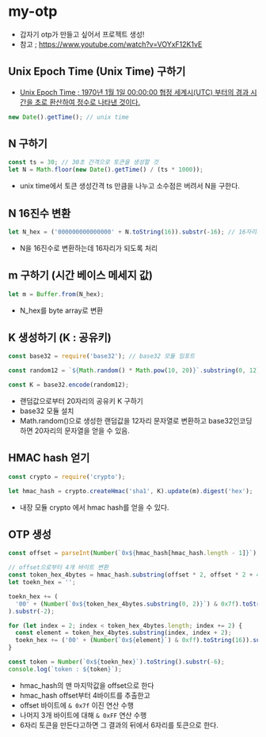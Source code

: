 # my-otp

- 갑자기 otp가 만들고 싶어서 프로젝트 생성!
- 참고 ; https://www.youtube.com/watch?v=VOYxF12K1vE

## Unix Epoch Time (Unix Time) 구하기

- [Unix Epoch Time ; 1970년 1월 1일 00:00:00 협정 세계시(UTC) 부터의 경과 시간을 초로 환산하여 정수로 나타낸 것이다.](https://ko.wikipedia.org/wiki/%EC%9C%A0%EB%8B%89%EC%8A%A4_%EC%8B%9C%EA%B0%84)

```js js
new Date().getTime(); // unix time
```

## N 구하기

```js js
const ts = 30; // 30초 간격으로 토큰을 생성할 것
let N = Math.floor(new Date().getTime() / (ts * 1000));
```

- unix time에서 토큰 생성간격 ts 만큼을 나누고 소수점은 버려서 N을 구한다.

## N 16진수 변환

```js js
let N_hex = ('000000000000000' + N.toString(16)).substr(-16); // 16자리가 되도록 앞에 0 패딩추가
```

- N을 16진수로 변환하는데 16자리가 되도록 처리

## m 구하기 (시간 베이스 메세지 값)

```js js
let m = Buffer.from(N_hex);
```

- N_hex를 byte array로 변환

## K 생성하기 (K : 공유키)

```js js
const base32 = require('base32'); // base32 모듈 임포트

const random12 = `${Math.random() * Math.pow(10, 20)}`.substring(0, 12); // 12자리 랜덤숫자 생성

const K = base32.encode(random12);
```

- 랜덤값으로부터 20자리의 공유키 K 구하기
- base32 모듈 설치
- Math.random()으로 생성한 랜덤값을 12자리 문자열로 변환하고 base32인코딩하면 20자리의 문자열을 얻을 수 있음.

## HMAC hash 얻기

```js js
const crypto = require('crypto');

let hmac_hash = crypto.createHmac('sha1', K).update(m).digest('hex');
```

- 내장 모듈 crypto 에서 hmac hash를 얻을 수 있다.

## OTP 생성

```js js
const offset = parseInt(Number(`0x${hmac_hash[hmac_hash.length - 1]}`), 10);

// offset으로부터 4개 바이트 변환
const token_hex_4bytes = hmac_hash.substring(offset * 2, offset * 2 + 4 * 2);
let toekn_hex = '';

toekn_hex += (
  '00' + (Number(`0x${token_hex_4bytes.substring(0, 2)}`) & 0x7f).toString(16)
).substr(-2);

for (let index = 2; index < token_hex_4bytes.length; index += 2) {
  const element = token_hex_4bytes.substring(index, index + 2);
  toekn_hex += ('00' + (Number(`0x${element}`) & 0xff).toString(16)).substr(-2);
}

const token = Number(`0x${toekn_hex}`).toString().substr(-6);
console.log(`token : ${token}`);
```

- hmac_hash의 맨 마지막값을 offset으로 한다
- hmac_hash offset부터 4바이트를 추출한고
- offset 바이트에 `& 0x7f` 이진 연산 수행
- 나머지 3개 바이트에 대해 `& 0xFF` 연산 수행
- 6자리 토큰을 만든다고하면 그 결과의 뒤에서 6자리를 토큰으로 한다.
